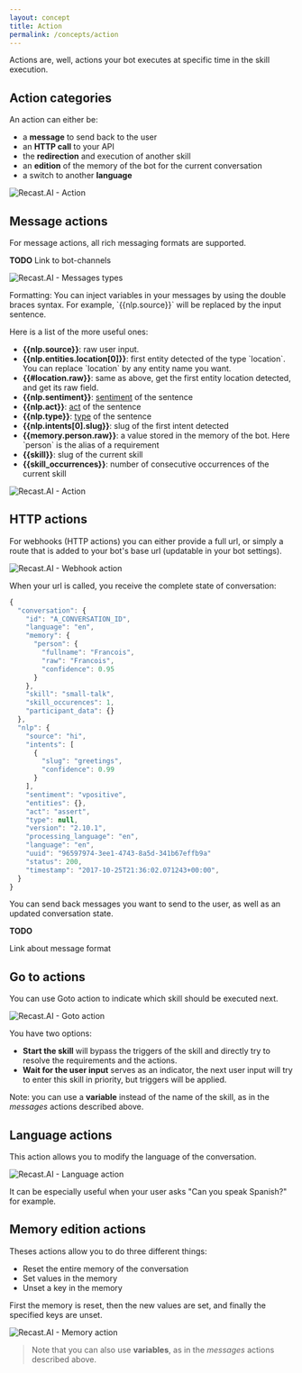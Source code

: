 ```yaml
---
layout: concept
title: Action
permalink: /concepts/action
---
```


Actions are, well, actions your bot executes at specific time in the skill execution.

## Action categories

An action can either be:
- a **message** to send back to the user
- an **HTTP call** to your API
- the **redirection** and execution of another skill
- an **edition** of the memory of the bot for the current conversation
- a switch to another **language**

![Recast.AI - Action](//cdn.recast.ai/man/recast-ai-actions-type.png)

## Message actions
For message actions, all rich messaging formats are supported.

**TODO**
Link to bot-channels

![Recast.AI - Messages types](//cdn.recast.ai/man/recast-ai-type-of-messages.png)

Formatting:
You can inject variables in your messages by using the double braces syntax.
For example, \`{{nlp.source}}\` will be replaced by the input sentence.

Here is a list of the more useful ones:
* **{{nlp.source}}**: raw user input.
* **{{nlp.entities.location[0]}}**: first entity detected of the type \`location\`. You can replace \`location\` by any entity name you want.
* **{{#location.raw}}**: same as above, get the first entity location detected, and get its raw field.
* **{{nlp.sentiment}}**: [sentiment](https://recast.ai/docs/api-reference#sentence-sentiments) of the sentence
* **{{nlp.act}}**: [act](https://recast.ai/docs/api-reference#sentence-acts) of the sentence
* **{{nlp.type}}**: [type](https://recast.ai/docs/api-reference#sentence-types) of the sentence
* **{{nlp.intents[0].slug}}**: slug of the first intent detected
* **{{memory.person.raw}}**: a value stored in the memory of the bot. Here \`person\` is the alias of a requirement
* **{{skill}}**: slug of the current skill
* **{{skill_occurrences}}**: number of consecutive occurrences of the current skill

![Recast.AI - Action](//cdn.recast.ai/man/recast-ai-action-2.png)

## HTTP actions

For webhooks (HTTP actions) you can either provide a full url, or simply a route that is added to your bot's base url (updatable in your bot settings).

![Recast.AI - Webhook action](//cdn.recast.ai/man/recast-ai-webhook-action.png)

When your url is called, you receive the complete state of conversation:

~~~ javascript
{
  "conversation": {
    "id": "A_CONVERSATION_ID",
    "language": "en",
    "memory": {
      "person": {
        "fullname": "Francois",
        "raw": "Francois",
        "confidence": 0.95
      }
    },
    "skill": "small-talk",
    "skill_occurences": 1,
    "participant_data": {}
  },
  "nlp": {
    "source": "hi",
    "intents": [
      {
        "slug": "greetings",
        "confidence": 0.99
      }
    ],
    "sentiment": "vpositive",
    "entities": {},
    "act": "assert",
    "type": null,
    "version": "2.10.1",
    "processing_language": "en",
    "language": "en",
    "uuid": "96597974-3ee1-4743-8a5d-341b67effb9a"
    "status": 200,
    "timestamp": "2017-10-25T21:36:02.071243+00:00",
  }
}
~~~

You can send back messages you want to send to the user, as well as an updated conversation state.

**TODO**

Link about message format

## Go to actions

You can use Goto action to indicate which skill should be executed next.

![Recast.AI - Goto action](//cdn.recast.ai/man/recast-ai-goto-action.png)

You have two options:
- **Start the skill** will bypass the triggers of the skill and directly try to resolve the requirements and the actions.
- **Wait for the user input** serves as an indicator, the next user input will try to enter this skill in priority, but triggers will be applied.

Note: you can use a **variable** instead of the name of the skill, as in the *messages* actions described above.

## Language actions

This action allows you to modify the language of the conversation.

![Recast.AI - Language action](//cdn.recast.ai/man/recast-ai-language-action.png)

It can be especially useful when your user asks "Can you speak Spanish?" for example.

## Memory edition actions

Theses actions allow you to do three different things:
* Reset the entire memory of the conversation
* Set values in the memory
* Unset a key in the memory

First the memory is reset, then the new values are set, and finally the specified keys are unset.

![Recast.AI - Memory action](//cdn.recast.ai/man/recast-ai-memory-action.png)

> Note that you can also use **variables**, as in the *messages* actions described above.
